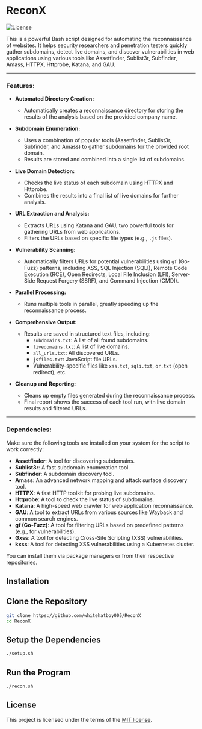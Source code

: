 # ReconX
[![License](https://img.shields.io/github/license/whitehatboy005/ReconX)](LICENSE.md)

This is a powerful Bash script designed for automating the reconnaissance of websites. It helps security researchers and penetration testers quickly gather subdomains, detect live domains, and discover vulnerabilities in web applications using various tools like Assetfinder, Sublist3r, Subfinder, Amass, HTTPX, Httprobe, Katana, and GAU.

---

### **Features:**

- **Automated Directory Creation:**
  - Automatically creates a reconnaissance directory for storing the results of the analysis based on the provided company name.
  
- **Subdomain Enumeration:**
  - Uses a combination of popular tools (Assetfinder, Sublist3r, Subfinder, and Amass) to gather subdomains for the provided root domain.
  - Results are stored and combined into a single list of subdomains.

- **Live Domain Detection:**
  - Checks the live status of each subdomain using HTTPX and Httprobe.
  - Combines the results into a final list of live domains for further analysis.

- **URL Extraction and Analysis:**
  - Extracts URLs using Katana and GAU, two powerful tools for gathering URLs from web applications.
  - Filters the URLs based on specific file types (e.g., `.js` files).
  
- **Vulnerability Scanning:**
  - Automatically filters URLs for potential vulnerabilities using `gf` (Go-Fuzz) patterns, including XSS, SQL Injection (SQLI), Remote Code Execution (RCE), Open Redirects, Local File Inclusion (LFI), Server-Side Request Forgery (SSRF), and Command Injection (CMDI).
  
- **Parallel Processing:**
  - Runs multiple tools in parallel, greatly speeding up the reconnaissance process.
  
- **Comprehensive Output:**
  - Results are saved in structured text files, including:
    - `subdomains.txt`: A list of all found subdomains.
    - `livedomains.txt`: A list of live domains.
    - `all_urls.txt`: All discovered URLs.
    - `jsfiles.txt`: JavaScript file URLs.
    - Vulnerability-specific files like `xss.txt`, `sqli.txt`, `or.txt` (open redirect), etc.
  
- **Cleanup and Reporting:**
  - Cleans up empty files generated during the reconnaissance process.
  - Final report shows the success of each tool run, with live domain results and filtered URLs.

---

### **Dependencies:**

Make sure the following tools are installed on your system for the script to work correctly:

- **Assetfinder**: A tool for discovering subdomains.
- **Sublist3r**: A fast subdomain enumeration tool.
- **Subfinder**: A subdomain discovery tool.
- **Amass**: An advanced network mapping and attack surface discovery tool.
- **HTTPX**: A fast HTTP toolkit for probing live subdomains.
- **Httprobe**: A tool to check the live status of subdomains.
- **Katana**: A high-speed web crawler for web application reconnaissance.
- **GAU**: A tool to extract URLs from various sources like Wayback and common search engines.
- **gf (Go-Fuzz)**: A tool for filtering URLs based on predefined patterns (e.g., for vulnerabilities).
- **Gxss**: A tool for detecting Cross-Site Scripting (XSS) vulnerabilities.
- **kxss**: A tool for detecting XSS vulnerabilities using a Kubernetes cluster.

You can install them via package managers or from their respective repositories.


## Installation

## Clone the Repository
```bash
git clone https://github.com/whitehatboy005/ReconX
cd ReconX
```
## Setup the Dependencies
```bash
./setup.sh
```
## Run the Program
```bash
./recon.sh
```

## License
This project is licensed under the terms of the [MIT license](LICENSE.md).
